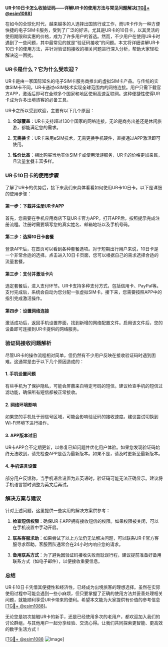 **UR卡10日卡怎么收验证码——详解UR卡的使用方法与常见问题解决[[TG💪+ @esim1088](https://t.me/s/esim1088)]**

在如今的全球化时代，越来越多的人选择出国旅行或工作，而UR卡作为一种方便快捷的电子SIM卡服务，受到了广泛的好评。尤其是UR卡的10日卡，以其灵活的使用期限和实惠的价格，成为了许多用户的首选。然而，不少用户在使用UR卡时遇到了一些问题，其中最常见的就是“验证码接收”的问题。本文将详细讲解UR卡10日卡的使用方法，并针对验证码接收的相关问题进行深入分析，帮助大家轻松解决这一困扰。

### UR卡是什么？它为什么受欢迎？

UR卡是由一家国际知名的电子SIM卡服务商推出的虚拟SIM卡产品。与传统的实体SIM卡不同，UR卡通过eSIM技术实现全球范围内的网络连接。用户只需下载官方APP，激活后即可在全球多个国家和地区使用高速互联网。这种便捷性使得UR卡成为许多出境旅客的必备工具。

UR卡之所以受到欢迎，主要有以下几个原因：

1. **全球覆盖**：UR卡支持超过130个国家的网络连接，无论是商务出差还是休闲旅游，都能满足您的需求。
   
2. **无需换卡**：UR卡采用eSIM技术，无需更换手机硬件，直接通过APP激活即可使用。
   
3. **性价比高**：相比购买当地实体SIM卡或使用漫游服务，UR卡的价格更加亲民，且流量套餐丰富多样。

### UR卡10日卡的使用步骤

了解了UR卡的优势后，接下来我们来具体看看如何使用UR卡10日卡。以下是详细的使用步骤：

#### 第一步：下载并注册UR卡APP
首先，您需要在手机应用商店下载UR卡官方APP。打开APP后，按照提示完成注册流程。注册时需要填写您的真实姓名、邮箱地址以及手机号码。

#### 第二步：选择10日卡套餐
登录APP后，在首页可以看到各种套餐选项。对于短期出行用户来说，10日卡是一个非常合适的选择。点击进入10日卡页面，您可以根据自己的需求选择合适的流量套餐。

#### 第三步：支付并激活卡片
选定套餐后，进入支付环节。UR卡支持多种支付方式，包括信用卡、PayPal等。支付完成后，系统会自动为您分配一张虚拟SIM卡。接下来，您需要按照APP中的指引完成激活操作。

#### 第四步：设置网络连接
激活成功后，返回手机设置界面，找到新增的网络配置文件。启用该文件后，您的设备即可连接到UR卡提供的网络服务。

### 验证码接收问题解析

尽管UR卡的操作流程相对简单，但仍然有不少用户反映在接收验证码时遇到困难。这通常是由于以下几个原因造成的：

#### 1. 手机设置问题
有些手机为了保护隐私，可能会屏蔽来自特定号码的短信。建议检查手机的短信过滤功能，确保所有短信都被正常接收。

#### 2. 网络环境影响
如果您的手机处于弱信号区域，可能会影响验证码的接收速度。建议尝试切换到Wi-Fi环境下进行操作。

#### 3. APP版本过旧
UR卡APP会不定期更新，以修复已知问题并优化用户体验。如果您发现验证码始终无法收到，请先检查APP是否为最新版本。如果不是，请及时更新至最新版本。

#### 4. 手机语言设置
部分用户反馈称，当手机语言设置为非英语时，验证码可能无法正确显示。建议将手机语言暂时调整为英文后再试。

### 解决方案与建议

针对上述问题，这里提供一些实用的解决方案供参考：

1. **检查短信权限**：确保UR卡APP拥有接收短信的权限。如果权限被关闭，可以在手机设置中手动开启。

2. **联系客服求助**：如果尝试了以上方法仍无法解决问题，可以联系UR卡官方客服寻求帮助。客服团队通常会在24小时内响应您的请求。

3. **备用联系方式**：为了避免因验证码接收失败而耽误行程，建议提前准备好备用联系方式（如电子邮件），以便接收重要信息。

### 总结

UR卡10日卡凭借其便捷性和经济性，已经成为出境旅客的理想选择。虽然在实际使用过程中可能会遇到一些小麻烦，但只要掌握了正确的使用方法并妥善处理相关问题，就能顺利享受UR卡带来的便利。希望本文能为大家提供有价值的参考信息[[TG💪+ @esim1088](https://t.me/s/esim1088)]。

无论您是初次接触UR卡的新手，还是已经使用多次的老用户，都欢迎加入我们的讨论群组，与其他用户一起分享经验、交流心得。让我们共同探索更智能、更高效的数字生活方式！

[[TG💪+ @esim1088](https://t.me/s/esim1088) ![Image](https://i.postimg.cc/4NQfJmqS/Snipaste-2025-05-13-00-14-12.png)]
